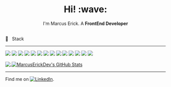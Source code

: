 
<h1 align='center'> Hi! :wave:</h1>
<p align='center'>
I'm Marcus Erick. A <strong>FrontEnd Developer </strong>
</p>

<br/>
 🔧  &nbsp Stack
<hr/>

![](https://img.shields.io/badge/JavaScript-ES6+-blue?style=plastic&logo=javascript&logoColor=white&color=235D6F)
![](https://img.shields.io/badge/Sass-SCSS-blue?style=plastic&logo=sass&logoColor=white&color=235D6F)
![](https://img.shields.io/badge/React-JS-blue?style=plastic&logo=react&logoColor=white&color=235D6F)
![](https://img.shields.io/badge/Angular-JS-blue?style=plastic&logo=angular&logoColor=white&color=235D6F)
![](https://img.shields.io/badge/JQuery-JS-blue?style=plastic&logo=jquery&logoColor=white&color=235D6F)
![](https://img.shields.io/badge/Node-JS-blue?style=plastic&logo=node.js&logoColor=white&color=235D6F)
![](https://img.shields.io/badge/Mongo-DB-blue?style=plastic&logo=mongodb&logoColor=white&color=235D6F)
![](https://img.shields.io/badge/MySQL-DB-blue?style=plastic&logo=mysql&logoColor=white&color=235D6F)
![](https://img.shields.io/badge/PHP-5.0+-blue?style=plastic&logo=php&logoColor=white&color=235D6F)
![](https://img.shields.io/badge/Swift-iOS-blue?style=plastic&logo=swift&logoColor=white&color=235D6F)
![](https://img.shields.io/badge/C-++-blue?style=plastic&logo=cplusplus&logoColor=white&color=235D6F)
![](https://img.shields.io/badge/C-c-blue?style=plastic&logo=C&logoColor=white&color=235D6F)
![](https://img.shields.io/badge/BackTrack-Linux-blue?style=plastic&logo=kalilinux&logoColor=white&color=235D6F)
![](https://img.shields.io/badge/Deluge-Zoho-blue?style=plastic&logo=zoho&logoColor=white&color=235D6F)


<a href="https://github.com/MarcusErickDev/MarcusErickDev">
  <img align="center" src="https://github-readme-stats.vercel.app/api/top-langs/?username=MarcusErickDev&hide=java,html,tex&title_color=ffffff&text_color=c9cacc&icon_color=2bbc8a&bg_color=1d1f21&langs_count=3" />
</a>
<a href="https://github.com/MarcusErickDev/MarcusErickDev">
  <img align="center" src="https://github-readme-stats.vercel.app/api?username=MarcusErickDev&show_icons=true&line_height=27&count_private=true&title_color=ffffff&text_color=c9cacc&icon_color=2bbc8a&bg_color=1d1f21" alt="MarcusErickDev's GitHub Stats" />
</a>
<hr/>
<!-- links to social media icons[![Twitter][1.2]][1],  or on  -->

Find me on  [![LinkedIn][3.2]][3].

<!-- icons with padding -->

[1.1]: http://i.imgur.com/tXSoThF.png (twitter icon with padding)
[2.1]: http://i.imgur.com/0o48UoR.png (github icon with padding)

<!-- icons without padding -->

[1.2]: http://i.imgur.com/wWzX9uB.png (twitter icon without padding)
[2.2]: http://i.imgur.com/9I6NRUm.png (github icon without padding)
[3.2]: https://www.shareicon.net/data/16x16/2015/09/09/98475_logo_512x512.png (LinkedIn icon without padding)


<!-- links to your social media accounts -->

[3]: https://www.linkedin.com/in/marcus-erick-hinojosa-a030aa129/
